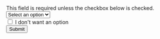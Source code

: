 <form action="" data-validate>
    <div class="form__field">
        <label class="block" for="noOptionRequiredSelect">This field is required unless the checkbox below is checked.</label>
        <div class="form__custom-select">
            <select data-optional-required="{&quot;noOptionField&quot;: 0}" name="optional-required" id="noOptionRequiredSelect" required>
                <option value="">Select an option</option>
                <option value="1">Item 1</option>
                <option value="2">Item 2</option>
                <option value="3">Item 3</option>
            </select>
        </div>
    </div>
    <div class="mt-4">
        <input type="checkbox" id="noOptionField" name="noOptionField" value="1"/>
        <label for="noOptionField">I don't want an option</label>
    </div>
    <div class="mt-4">
        <button class="btn" type="submit">Submit</button>
    </div>
</form>
